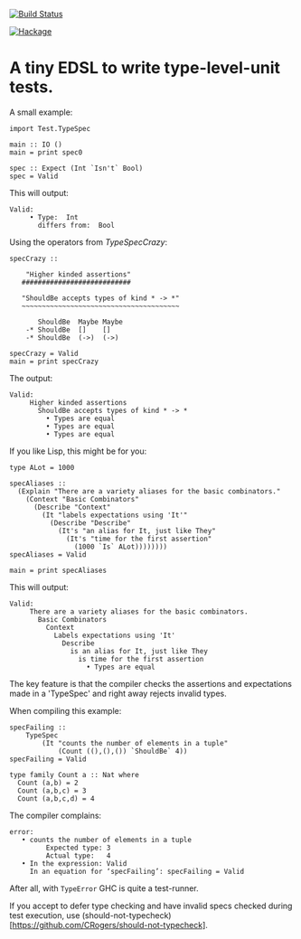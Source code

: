 
[![Build Status](https://travis-ci.org/sheyll/type-spec.svg?branch=master)](https://travis-ci.org/sheyll/type-spec)

[![Hackage](https://img.shields.io/badge/type-spec-green.svg?style=flat)](http://hackage.haskell.org/package/type-spec)


# A tiny EDSL to write type-level-unit tests.


A small example:

    import Test.TypeSpec

    main :: IO ()
    main = print spec0

    spec :: Expect (Int `Isn't` Bool)
    spec = Valid

This will output:

    Valid:
         • Type:  Int
           differs from:  Bool

Using the operators from _TypeSpecCrazy_:

    specCrazy ::

        "Higher kinded assertions"
       ###########################

       "ShouldBe accepts types of kind * -> *"
       ~~~~~~~~~~~~~~~~~~~~~~~~~~~~~~~~~~~~~~~

           ShouldBe  Maybe Maybe
        -* ShouldBe  []    []
        -* ShouldBe  (->)  (->)

    specCrazy = Valid
    main = print specCrazy

The output:

    Valid:
         Higher kinded assertions
           ShouldBe accepts types of kind * -> *
             • Types are equal
             • Types are equal
             • Types are equal

If you like Lisp, this might be for you:

    type ALot = 1000

    specAliases ::
      (Explain "There are a variety aliases for the basic combinators."
        (Context "Basic Combinators"
          (Describe "Context"
            (It "labels expectations using 'It'"
              (Describe "Describe"
                (It's "an alias for It, just like They"
                  (It's "time for the first assertion"
                    (1000 `Is` ALot))))))))
    specAliases = Valid

    main = print specAliases

This will output:

    Valid:
         There are a variety aliases for the basic combinators.
           Basic Combinators
             Context
               Labels expectations using 'It'
                 Describe
                   is an alias for It, just like They
                     is time for the first assertion
                       • Types are equal

The key feature is that the compiler checks the assertions and expectations made
in a 'TypeSpec' and right away rejects invalid types.

When compiling this example:

    specFailing ::
        TypeSpec
            (It "counts the number of elements in a tuple"
                (Count ((),(),()) `ShouldBe` 4))
    specFailing = Valid

    type family Count a :: Nat where
      Count (a,b) = 2
      Count (a,b,c) = 3
      Count (a,b,c,d) = 4

The compiler complains:

    error:
       • counts the number of elements in a tuple
             Expected type: 3
             Actual type:   4
       • In the expression: Valid
         In an equation for ‘specFailing’: specFailing = Valid


After all, with `TypeError` GHC is quite a test-runner.

If you accept to defer type checking and have invalid specs checked during test execution, use
(should-not-typecheck)[https://github.com/CRogers/should-not-typecheck].
